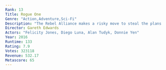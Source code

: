 ```yaml
---
Rank: 13
Title: Rogue One
Genre: "Action,Adventure,Sci-Fi"
Description: "The Rebel Alliance makes a risky move to steal the plans for the Death Star, setting up the epic saga to follow."
Director: Gareth Edwards
Actors: "Felicity Jones, Diego Luna, Alan Tudyk, Donnie Yen"
Year: 2016
Runtime: 133
Rating: 7.9
Votes: 323118
Revenue: 532.17
Metascore: 65
---
```


